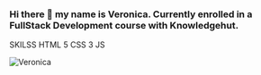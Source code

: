 ### Hi there 👋 my name is Veronica. Currently enrolled in a FullStack Development course with Knowledgehut. 

<!--
**vramirez2022/vramirez2022** is a ✨ _special_ ✨ repository because its `README.md` (this file) appears on your GitHub profile.

Here are some ideas to get you started:

- 🔭 I’m currently working on creating websites.
- 🌱 I’m currently learning how to code.
- 👯 I’m looking to collaborate on with anyone willing to exchange ideas.
- 🤔 I’m looking for help with ideas and coding projects.
- 📫 You can reach me in git hub.
- ⚡ Fun fact: I love astrology and the stars.
-->
SKILSS
HTML 5
CSS 3
JS

<p align="left"> <img src="http://www.nasa.gov/sites/default/files/thumbnails/image/potw1940a.jpg" alt="Veronica"/> </p>
